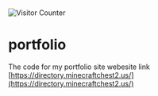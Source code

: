 </br><img src="https://profile-counter.glitch.me/Dragonruler1000-portfio/count.svg" alt="Visitor Counter"/>
# portfolio
The code for my portfolio site
webesite link
[https://directory.minecraftchest2.us/](https://directory.minecraftchest2.us/)

